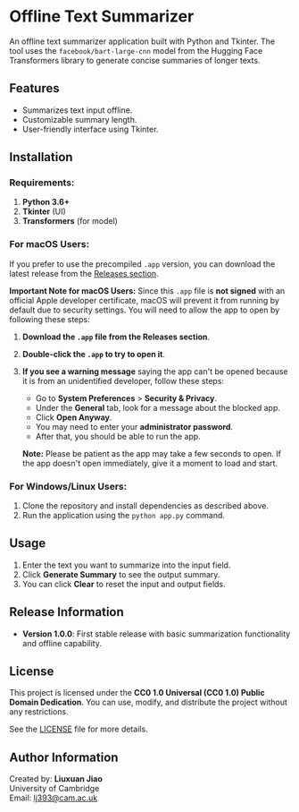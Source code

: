 # Offline Text Summarizer

An offline text summarizer application built with Python and Tkinter. The tool uses the `facebook/bart-large-cnn` model from the Hugging Face Transformers library to generate concise summaries of longer texts.

## Features
- Summarizes text input offline.
- Customizable summary length.
- User-friendly interface using Tkinter.

## Installation

### Requirements:
1. **Python 3.6+**
2. **Tkinter** (UI)
3. **Transformers** (for model)

### For macOS Users:
If you prefer to use the precompiled `.app` version, you can download the latest release from the [Releases section](https://github.com/yourusername/offline-text-summarizer/releases).

**Important Note for macOS Users:**
Since this `.app` file is **not signed** with an official Apple developer certificate, macOS will prevent it from running by default due to security settings. You will need to allow the app to open by following these steps:

1. **Download the `.app` file from the Releases section**.
2. **Double-click the `.app` to try to open it**.
3. **If you see a warning message** saying the app can't be opened because it is from an unidentified developer, follow these steps:
    - Go to **System Preferences** > **Security & Privacy**.
    - Under the **General** tab, look for a message about the blocked app.
    - Click **Open Anyway**.
    - You may need to enter your **administrator password**.
    - After that, you should be able to run the app.
   
   **Note:** Please be patient as the app may take a few seconds to open. If the app doesn't open immediately, give it a moment to load and start.

### For Windows/Linux Users:
1. Clone the repository and install dependencies as described above.
2. Run the application using the `python app.py` command.

## Usage
1. Enter the text you want to summarize into the input field.
2. Click **Generate Summary** to see the output summary.
3. You can click **Clear** to reset the input and output fields.

## Release Information
- **Version 1.0.0**: First stable release with basic summarization functionality and offline capability.

## License

This project is licensed under the **CC0 1.0 Universal (CC0 1.0) Public Domain Dedication**. You can use, modify, and distribute the project without any restrictions.

See the [LICENSE](LICENSE) file for more details.

## Author Information

Created by: **Liuxuan Jiao**  
University of Cambridge  
Email: lj393@cam.ac.uk

